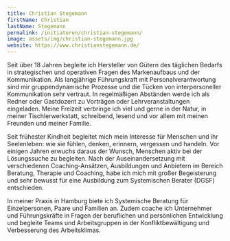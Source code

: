 ```yaml
---
title: Christian Stegemann
firstName: Christian
lastName: Stegemann
permalink: /initiatoren/christian-stegemann/
image: assets/img/christian-stegemann.jpg
website: https://www.christianstegemann.de/
---
```


Seit über 18 Jahren begleite ich Hersteller von Gütern des täglichen Bedarfs in strategischen und operativen Fragen des Markenaufbaus und der Kommunikation. Als langjährige Führungskraft mit Personalverantwortung sind mir gruppendynamische Prozesse und die Tücken von interpersoneller Kommunikation sehr vertraut. In regelmäßigen Abständen werde ich als Redner oder Gastdozent zu Vorträgen oder Lehrveranstaltungen eingeladen. Meine Freizeit verbringe ich viel und gerne in der Natur, in meiner Tischlerwerkstatt, schreibend, lesend und vor allem mit meinen Freunden und meiner Familie.

Seit frühester Kindheit begleitet mich mein Interesse für Menschen und ihr Seelenleben: wie sie fühlen, denken, erinnern, vergessen und handeln. Vor einigen Jahren erwuchs daraus der Wunsch, Menschen aktiv bei der Lösungssuche zu begleiten. Nach der Auseinandersetzung mit verschiedenen Coaching-Ansätzen, Ausbildungen und Anbietern im Bereich Beratung, Therapie und Coaching, habe ich mich mit großer Begeisterung und sehr bewusst für eine Ausbildung zum Systemischen Berater (DGSF) entschieden.

In meiner Praxis in Hamburg biete ich Systemische Beratung für Einzelpersonen, Paare und Familien an. Zudem coache ich Unternehmer und Führungskräfte in Fragen der beruflichen und persönlichen Entwicklung und begleite Teams und Arbeitsgruppen in der Konfliktbewältigung und Verbesserung des Arbeitsklimas.
